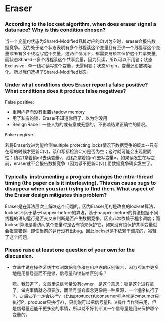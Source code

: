 # Eraser

### According to the lockset algorithm, when does eraser signal a data race? Why is this condition chosen?

当一个变量的状态为Shared-Modified且其对应的C(v)为空时，eraser会报告数据竞争。因为处于这个状态表明有多个线程读这个变量且有至少一个线程写这个变量或者有多个线程写这个变量，这两种情况下，都需要用锁来保护这个共享变量。而状态Shared--多个线程读这个共享变量，因为只读，所以可以不用锁；状态Exclusive--单一线程读写这个变量，无需用锁；状态Virgin，变量还没被初始化。所以我们选择了Shared-Modified状态。



### Under what conditions does Eraser report a false positive? What conditions does it produce false negatives?

False positive:

- 重用内存而没有重置shadow memory
- 用了私有的锁，Eraser不知道你用了，以为你没用
- Benign Race：一些人为的或有意或无意的，不影响结果正确性的情况。

False negitive：

若将Eraser改进为能检测multiple protecting locks情况下数据竞争的版本--只有在写的时候才更新C(v)，读和写都检测C(v)是否为空；这时就可能会出现假阴性：线程1拿着锁m1去读变量v，线程2拿着锁m2去写变量v，如果读发生在写之前，eraser就不会报告数据竞争（因为读不更新C(v）),而数据竞争确实发生了。



### Typically, instrumenting a program changes the intra-thread timing (the paper calls it interleaving). This can cause bugs to disappear when you start trying to find them. What aspect of the Eraser design mitigates this problem?

Eraser是在算法层次上解决这个问题的。因为Eraser用的是改良的lockset算法，lockset不同于基于happen-before的算法，基于happen-before的算法根据不同线程的语句运行是否交叉来判断是否产生数据竞争，因此非常依赖于程序调度；而lockset算法是看访问某个变量时是否有锁来保护它，如果没有锁保护共享变量就会报告错误，即使当前的运行没有出bug，因此lockset是不依赖于调度的，减轻了这个问题。



### Please raise at least one question of your own for the discussion.

- 文章中说在操作系统中检测数据竞争和在用户态的区别很大，因为系统中更多地是用信号量而不是锁，信号量和锁有啥区别吗？

  嗯。我知道了，文章里说信号量没有owner，是这个意思：锁是这个进程拿了，做完事情就必须要放，而信号量的概念更像是一种资源，一个程序执行了P，之后它不一定会执行V（比如producer和consumer程序就是consumer只执行P，producer只执行V），只能说可以把信号量P、V操作当作锁来用，但是信号量还能干更多别的事情，所以就不好判断某一个信号量是用来保护哪个变量的。

  